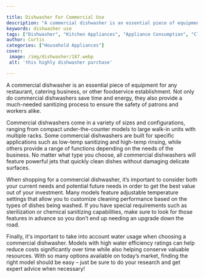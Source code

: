 ```yaml
---

title: Dishwasher For Commercial Use
description: "A commercial dishwasher is an essential piece of equipment for any restaurant, catering business, or other foodservice establishme...keep going and find out"
keywords: dishwasher use
tags: ["Dishwasher", "Kitchen Appliances", "Appliance Consumption", "Clean Appliance"]
author: Curtis
categories: ["Household Appliances"]
cover: 
 image: /img/dishwasher/187.webp
 alt: 'this highly dishwasher purchase'

---
```


A commercial dishwasher is an essential piece of equipment for any restaurant, catering business, or other foodservice establishment. Not only do commercial dishwashers save time and energy, they also provide a much-needed sanitizing process to ensure the safety of patrons and workers alike.

Commercial dishwashers come in a variety of sizes and configurations, ranging from compact under-the-counter models to large walk-in units with multiple racks. Some commercial dishwashers are built for specific applications such as low-temp sanitizing and high-temp rinsing, while others provide a range of functions depending on the needs of the business. No matter what type you choose, all commercial dishwashers will feature powerful jets that quickly clean dishes without damaging delicate surfaces.

When shopping for a commercial dishwasher, it’s important to consider both your current needs and potential future needs in order to get the best value out of your investment. Many models feature adjustable temperature settings that allow you to customize cleaning performance based on the types of dishes being washed. If you have special requirements such as sterilization or chemical sanitizing capabilities, make sure to look for those features in advance so you don’t end up needing an upgrade down the road.

Finally, it's important to take into account water usage when choosing a commercial dishwasher. Models with high water efficiency ratings can help reduce costs significantly over time while also helping conserve valuable resources. With so many options available on today’s market, finding the right model should be easy – just be sure to do your research and get expert advice when necessary!
